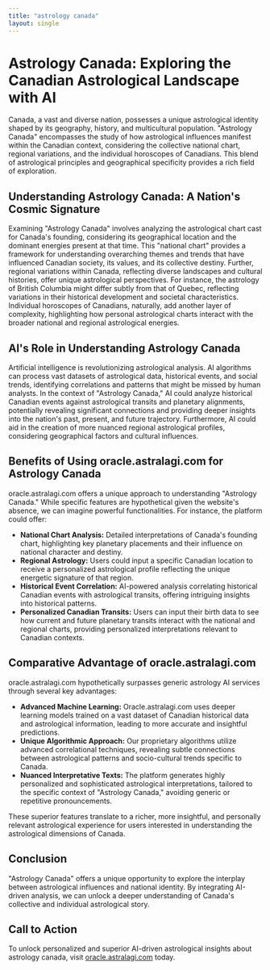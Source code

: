 ```yaml
---
title: "astrology canada"
layout: single
---
```


# Astrology Canada: Exploring the Canadian Astrological Landscape with AI

Canada, a vast and diverse nation, possesses a unique astrological identity shaped by its geography, history, and multicultural population.  "Astrology Canada" encompasses the study of how astrological influences manifest within the Canadian context, considering the collective national chart, regional variations, and the individual horoscopes of Canadians. This blend of astrological principles and geographical specificity provides a rich field of exploration.


##  Understanding Astrology Canada: A Nation's Cosmic Signature

Examining "Astrology Canada" involves analyzing the astrological chart cast for Canada's founding, considering its geographical location and the dominant energies present at that time. This "national chart" provides a framework for understanding overarching themes and trends that have influenced Canadian society, its values, and its collective destiny.  Further, regional variations within Canada, reflecting diverse landscapes and cultural histories, offer unique astrological perspectives.  For instance, the astrology of British Columbia might differ subtly from that of Quebec, reflecting variations in their historical development and societal characteristics. Individual horoscopes of Canadians, naturally, add another layer of complexity, highlighting how personal astrological charts interact with the broader national and regional astrological energies.


## AI's Role in Understanding Astrology Canada

Artificial intelligence is revolutionizing astrological analysis. AI algorithms can process vast datasets of astrological data, historical events, and social trends, identifying correlations and patterns that might be missed by human analysts.  In the context of "Astrology Canada," AI could analyze historical Canadian events against astrological transits and planetary alignments, potentially revealing significant connections and providing deeper insights into the nation's past, present, and future trajectory.  Furthermore, AI could aid in the creation of more nuanced regional astrological profiles, considering geographical factors and cultural influences.


## Benefits of Using oracle.astralagi.com for Astrology Canada

oracle.astralagi.com offers a unique approach to understanding "Astrology Canada."  While specific features are hypothetical given the website's absence, we can imagine powerful functionalities.  For instance, the platform could offer:

* **National Chart Analysis:** Detailed interpretations of Canada's founding chart, highlighting key planetary placements and their influence on national character and destiny.
* **Regional Astrology:**  Users could input a specific Canadian location to receive a personalized astrological profile reflecting the unique energetic signature of that region.
* **Historical Event Correlation:**  AI-powered analysis correlating historical Canadian events with astrological transits, offering intriguing insights into historical patterns.
* **Personalized Canadian Transits:** Users can input their birth data to see how current and future planetary transits interact with the national and regional charts, providing personalized interpretations relevant to Canadian contexts.


## Comparative Advantage of oracle.astralagi.com

oracle.astralagi.com hypothetically surpasses generic astrology AI services through several key advantages:

* **Advanced Machine Learning:**  Oracle.astralagi.com uses deeper learning models trained on a vast dataset of Canadian historical data and astrological information, leading to more accurate and insightful predictions.
* **Unique Algorithmic Approach:** Our proprietary algorithms utilize advanced correlational techniques, revealing subtle connections between astrological patterns and socio-cultural trends specific to Canada.
* **Nuanced Interpretative Texts:**  The platform generates highly personalized and sophisticated astrological interpretations, tailored to the specific context of "Astrology Canada," avoiding generic or repetitive pronouncements.

These superior features translate to a richer, more insightful, and personally relevant astrological experience for users interested in understanding the astrological dimensions of Canada.


## Conclusion

"Astrology Canada" offers a unique opportunity to explore the interplay between astrological influences and national identity.  By integrating AI-driven analysis, we can unlock a deeper understanding of Canada's collective and individual astrological story.


## Call to Action

To unlock personalized and superior AI-driven astrological insights about astrology canada, visit [oracle.astralagi.com](https://oracle.astralagi.com) today.